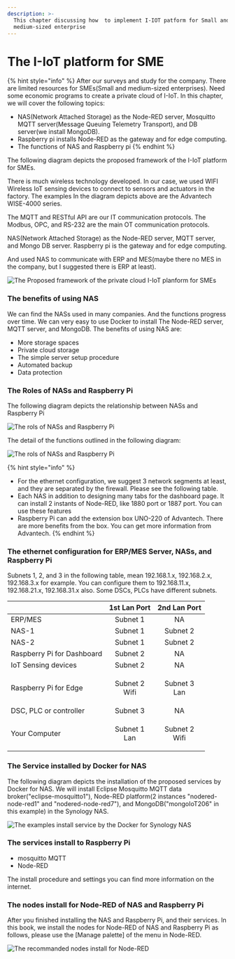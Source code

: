 ```yaml
---
description: >-
  This chapter discussing how  to implement I-IOT patform for Small and
  medium-sized enterprise
---
```


# The I-IoT platform for SME

{% hint style="info" %}
After our surveys and study for the company.  There are limited resources for SMEs(Small and medium-sized enterprises). Need some economic programs to create a private cloud of I-IoT.  In this chapter, we will cover the following topics:

* NAS(Network Attached Storage)  as the Node-RED server,  Mosquitto MQTT server(Message Queuing Telemetry Transport), and DB server(we install MongoDB).
* Raspberry pi installs Node-RED as the gateway and for edge computing.
* The functions of NAS and Raspberry pi
{% endhint %}

The following diagram depicts the proposed framework of the I-IoT platform for SMEs.&#x20;

There is much wireless technology developed.  In our case, we used WIFI Wireless IoT sensing devices to connect to sensors and actuators in the factory. The examples In the diagram depicts above are the Advantech WISE-4000 series.&#x20;

The MQTT and RESTful API are our IT communication protocols.  The Modbus, OPC, and RS-232 are the main OT communication protocols.

NAS(Network Attached Storage)  as the Node-RED server,  MQTT server, and Mongo DB server. Raspberry pi is the gateway and for edge computing.

And used NAS to communicate with ERP and MES(maybe there no MES in the company, but I suggested there is ERP at least).



![The Proposed framework of the private cloud I-IoT planform for SMEs](<../.gitbook/assets/The framework of I-IoT.jpg>)

### The benefits of using NAS

We can find the NASs used in many companies. And the functions progress over time. We can very easy to use Docker to install The Node-RED server, MQTT server, and MongoDB. The benefits of using NAS are:

* More storage spaces
* Private cloud storage
* The simple server setup procedure
* Automated backup
* Data protection

### The Roles of NASs and  Raspberry Pi

The following diagram depicts the relationship between NASs and Raspberry Pi

![The rols of NASs and Raspberry Pi](<../.gitbook/assets/The roles of NASs and Raspberry pi-1.jpg>)



The detail of the functions outlined in the following diagram:

![The rols of NASs and Raspberry Pi](<../.gitbook/assets/The roles of NASs and Raspberry pi-2.jpg>)

{% hint style="info" %}
* For the ethernet configuration, we suggest 3  network segments at least, and they are separated by the firewall. Please see the following table.
* Each NAS in addition to designing many tabs for the dashboard page. It can install 2 instants of Node-RED, like 1880 port or 1887 port. You can use these features
* Raspberry Pi can add the extension box UNO-220 of Advantech. There are more benefits from the box. You can get more information from Advantech.
{% endhint %}

### The ethernet configuration for ERP/MES Server, NASs, and Raspberry Pi

Subnets 1, 2, and 3 in the following table, mean 192.168.1.x, 192.168.2.x, 192.168.3.x for example. You can configure them to 192.168.11.x, 192.168.21.x, 192.168.31.x also. Some DSCs, PLCs have different subnets.

|                            |       1st Lan Port      |       2nd Lan Port      |
| -------------------------- | :---------------------: | :---------------------: |
| ERP/MES                    |         Subnet 1        |            NA           |
| NAS-1                      |         Subnet 1        |         Subnet 2        |
| NAS-2                      |         Subnet 1        |         Subnet 2        |
| Raspberry Pi for Dashboard |         Subnet 2        |            NA           |
| IoT Sensing devices        |         Subnet 2        |            NA           |
| Raspberry Pi for Edge      | <p>Subnet 2<br>Wifi</p> |  <p>Subnet 3<br>Lan</p> |
| DSC, PLC  or controller    |         Subnet 3        |            NA           |
| Your Computer              |  <p>Subnet 1<br>Lan</p> | <p>Subnet 2<br>Wifi</p> |

### The Service installed by Docker for NAS

The following diagram depicts the installation of the proposed services by Docker for NAS. We will install Eclipse Mosquitto MQTT data broker("eclipse-mosquitto1"), Node-RED platform(2 instances "nodered-node-red1" and "nodered-node-red7"), and MongoDB("mongoIoT206" in this example) in the Synology NAS.&#x20;

![The examples install service by the Docker for Synology NAS](<../.gitbook/assets/The Services Installed by Docker for NAS.jpg>)

### The services install to Raspberry Pi

* mosquitto MQTT
* Node-RED

The install procedure and settings you can find more information on the internet.

### The nodes install for Node-RED of NAS and Raspberry Pi

After you finished installing the NAS and Raspberry Pi, and their services. In this book, we install the nodes for Node-RED of NAS and Raspberry Pi as follows, please use the \[Manage palette] of the menu in Node-RED.

![The recommanded nodes install for Node-RED](<../.gitbook/assets/The nodes install for Node-RED.jpg>)

